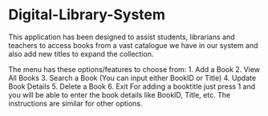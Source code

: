  # Digital-Library-System
 This application has been designed to assist students, librarians and teachers to access books from a vast catalogue we have in our system and also add new titles to expand the collection. 

 The menu has these options/features to choose from:
    1. Add a Book
    2. View All Books 
    3. Search a Book (You can input either BookID or Title)
    4. Update Book Details
    5. Delete a Book
    6. Exit
For adding a booktitle just press 1 and you will be able to enter the book details like BookID, Title, etc. The instructions are similar for other options.
